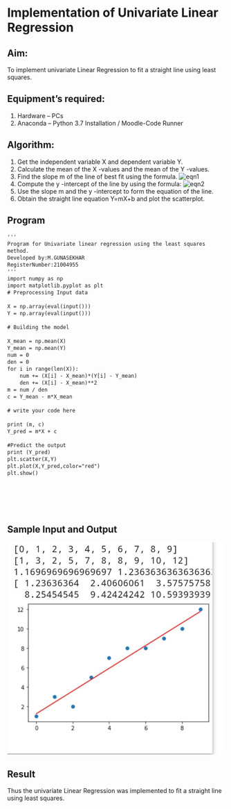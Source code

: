 # Implementation of Univariate Linear Regression
## Aim:
To implement univariate Linear Regression to fit a straight line using least squares.
## Equipment’s required:
1.	Hardware – PCs
2.	Anaconda – Python 3.7 Installation / Moodle-Code Runner
## Algorithm:
1.	Get the independent variable X and dependent variable Y.
2.	Calculate the mean of the X -values and the mean of the Y -values.
3.	Find the slope m of the line of best fit using the formula.
 ![eqn1](./eq1.jpg)
4.	Compute the y -intercept of the line by using the formula:
![eqn2](./eq2.jpg)  
5.	Use the slope m and the y -intercept to form the equation of the line.
6.	Obtain the straight line equation Y=mX+b and plot the scatterplot.
## Program
```
''' 
Program for Univariate linear regression using the least squares method.
Developed by:M.GUNASEKHAR
RegisterNumber:21004955
'''
import numpy as np
import matplotlib.pyplot as plt
# Preprocessing Input data

X = np.array(eval(input()))
Y = np.array(eval(input()))

# Building the model

X_mean = np.mean(X)
Y_mean = np.mean(Y)
num = 0
den = 0
for i in range(len(X)):
    num += (X[i] - X_mean)*(Y[i] - Y_mean)
    den += (X[i] - X_mean)**2
m = num / den
c = Y_mean - m*X_mean

# write your code here

print (m, c)
Y_pred = m*X + c

#Predict the output
print (Y_pred)
plt.scatter(X,Y)
plt.plot(X,Y_pred,color="red")
plt.show()






```
## Sample Input and Output
![OUTPUT](EX9.png.jpeg)
## Result
Thus the univariate Linear Regression was implemented to fit a straight line using least squares.
